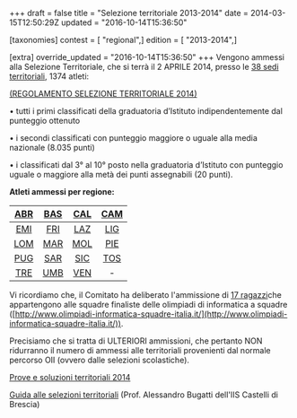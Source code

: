 +++
draft = false
title = "Selezione territoriale 2013-2014"
date = 2014-03-15T12:50:29Z
updated = "2016-10-14T15:36:50"

[taxonomies]
contest = [ "regional",]
edition = [ "2013-2014",]

[extra]
override_updated = "2016-10-14T15:36:50"
+++
Vengono ammessi alla Selezione Territoriale, che si terrà il 2 APRILE 2014, presso le [38 sedi territoriali](/oldsite/143/38_Sedi_Territoriali_2014.xls), 1374 atleti:

[(REGOLAMENTO SELEZIONE TERRITORIALE 2014)](/oldsite/143/OII-RegSelTerritoriale_2014.pdf)

• tutti i primi classificati della graduatoria d’Istituto indipendentemente dal punteggio ottenuto

• i secondi classificati con punteggio maggiore o uguale alla media nazionale (8.035 punti)

• i classificati dal 3° al 10° posto nella graduatoria d’Istituto con punteggio uguale o maggiore alla metà dei punti assegnabili (20 punti).

**Atleti ammessi per regione:**

|                    [ABR](files/ABRUZZO.pdf)                    | [BAS](/oldsite/143/BASILICATA.pdf) | [CAL](/oldsite/143/CALABRIA.pdf)  | [CAM](files/CAMPANIA.pdf) |
| :------------------------------------------------------------: | :--------------------------------: | :----------------------------: | :-----------------------: |
|             [EMI](/oldsite/143/EMILIA-ROMAGNA.pdf)             |        [FRI](files/FVG.pdf)        |     [LAZ](files/LAZIO.pdf)     | [LIG](files/LIGURIA.pdf)  |
| [LOM](http://olimpiadi-informatica.it/files/LOMBARDIA2014.pdf) |      [MAR](files/MARCHE.pdf)       | [MOL](/oldsite/143/MOLISE.pdf) | [PIE](files/PIEMONTE.pdf) |
|                    [PUG](files/PUGLIA.pdf)                     |  [SAR](/oldsite/143/SARDEGNA.pdf)  |    [SIC](files/SICILIA.pdf)    | [TOS](files/TOSCANA.pdf)  |
|          [TRE](/oldsite/143/TRENTINO_ALTO_ADIGE.pdf)           |    [UMB](/oldsite/143/UMBRIA.pdf)     |    [VEN](files/VENETO.pdf)     |             -             |

Vi ricordiamo che, il Comitato ha deliberato l'ammissione di [17 ragazzi](/oldsite/143/Olimpiadi%20Squadre%20ammessi%20terr_17.pdf)che appartengono alle squadre finaliste delle olimpiadi di informatica a squadre ([http://www.olimpiadi-informatica-squadre-italia.it/](http://www.olimpiadi-informatica-squadre-italia.it/)).

Precisiamo che si tratta di ULTERIORI ammissioni, che pertanto NON ridurranno il numero di ammessi alle territoriali provenienti dal normale percorso OII (ovvero dalle selezioni scolastiche).

[Prove e soluzioni territoriali 2014](/oldsite/143/testi_e_soluzioni_territoriali_2014.pdf)

[Guida alle selezioni territoriali](/oldsite/143/guida_selezioni%20territoriali%281%29.pdf) (Prof. Alessandro Bugatti dell'IIS Castelli di Brescia)
